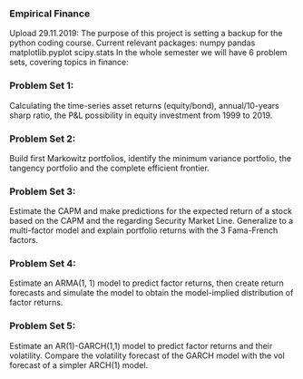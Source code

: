 ### Empirical Finance
Upload 29.11.2019:
The purpose of this project is setting a backup for the python coding course.
Current relevant packages: numpy pandas matplotlib.pyplot scipy.stats 
In the whole semester we will have 6 problem sets, covering topics in finance:
### Problem Set 1: 
Calculating the time-series asset returns (equity/bond), annual/10-years sharp ratio, the P&L possibility in equity investment from 1999 to 2019.
### Problem Set 2:
Build first Markowitz portfolios, identify the minimum variance portfolio, the tangency portfolio and the complete efficient frontier.
### Problem Set 3:
Estimate the CAPM and make predictions for the expected return of a stock based on the CAPM and the regarding Security Market Line.
Generalize to a multi-factor model and explain portfolio returns with the 3 Fama-French factors.
### Problem Set 4:
Estimate an ARMA(1, 1) model to predict factor returns, then create return forecasts and simulate the model to obtain the model-implied distribution of factor returns.
### Problem Set 5:
Estimate an AR(1)-GARCH(1,1) model to predict factor returns and their volatility. Compare the volatility forecast
of the GARCH model with the vol forecast of a simpler ARCH(1) model.

